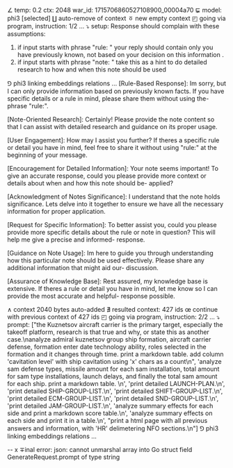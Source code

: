 ∠ temp: 0.2 ctx: 2048 war_id: 1715706860527108900_00004a70
⋤ model: phi3 [selected]
∐ auto-remove of context
ㆆ new empty context
◰ going via program, instruction: 1/2 ...
⤵ setup: Response should complain with these assumptions:
1. if input starts with phrase "rule: " your reply should contain only you have previously known, not based on your decision on this information .
2. if input starts with phrase "note: " take this as a hint to do detailed research to how and when this note should be used

⅁ phi3 linking embeddings relations ...
[Rule-Based Response]: Im sorry, but I can only provide information based on previously known facts. If you have specific details or a rule in mind, please share them without using the-
phrase "rule:".

[Note-Oriented Research]: Certainly! Please provide the note content so that I can assist with detailed research and guidance on its proper usage.

[User Engagement]: How may I assist you further? If theres a specific rule or detail you have in mind, feel free to share it without using "rule:" at the beginning of your message.

[Encouragement for Detailed Information]: Your note seems important! To give an accurate response, could you please provide more context or details about when and how this note should be-
applied?

[Acknowledgment of Notes Significance]: I understand that the note holds significance. Lets delve into it together to ensure we have all the necessary information for proper application.

[Request for Specific Information]: To better assist you, could you please provide more specific details about the rule or note in question? This will help me give a precise and informed-
response.

[Guidance on Note Usage]: Im here to guide you through understanding how this particular note should be used effectively. Please share any additional information that might aid our-
discussion.

[Assurance of Knowledge Base]: Rest assured, my knowledge base is extensive. If theres a rule or detail you have in mind, let me know so I can provide the most accurate and helpful-
response possible.

∧ context 2040 bytes auto-added
∄ resulted context: 427 ids
œ continue with previous context of 427 ids
◰ going via program, instruction: 2/2 ...
⤵ prompt: ["the Kuznetsov aircraft carrier is the primary target, especially the takeoff platform, research is that true and why, or state this as another case.\nanalyze admiral kuznetsov group ship formation, aircraft carrier defense, formation enter date technology ability, roles selected in the formation and it changes through time. print a markdown table. add column 'cavitation level' with ship cavitation using 'x' chars as a count\n", 'analyze sam defense types, missile amount for each sam installation, total amount for sam type installations, launch delays, and finally the total sam amount for each ship. print a markdown table. \n', 'print detailed LAUNCH-PLAN.\n', 'print detailed SHIP-GROUP-LIST.\n', 'print detailed SHIFT-GROUP-LIST.\n', 'print detailed ECM-GROUP-LIST.\n', 'print detailed SND-GROUP-LIST.\n', 'print detailed JAM-GROUP-LIST.\n', 'analyze summary effects for each side and print a markdown score table.\n', 'analyze summary effects on each side and print it in a table.\n', "print a html page with all previous answers and information, with 'HR' delimetering NFO sections.\n"]
⅁ phi3 linking embeddings relations ...


--
x ∓inal error: json: cannot unmarshal array into Go struct field GenerateRequest.prompt of type string
